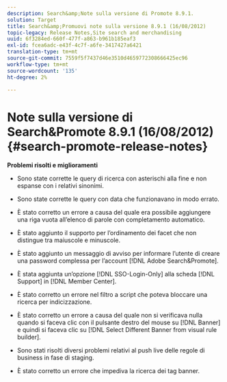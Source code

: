 ```yaml
---
description: Search&amp;Note sulla versione di Promote 8.9.1.
solution: Target
title: Search&amp;Promuovi note sulla versione 8.9.1 (16/08/2012)
topic-legacy: Release Notes,Site search and merchandising
uuid: 6f3284ed-660f-477f-a863-b961b185eaf3
exl-id: fcea6adc-e43f-4c7f-a6fe-3417427a6421
translation-type: tm+mt
source-git-commit: 7559f5f7437d46e3510d4659772308666425ec96
workflow-type: tm+mt
source-wordcount: '135'
ht-degree: 2%

---
```


# Note sulla versione di Search&amp;Promote 8.9.1 (16/08/2012){#search-promote-release-notes}

**Problemi risolti e miglioramenti**

* Sono state corrette le query di ricerca con asterischi alla fine e non espanse con i relativi sinonimi.
* Sono state corrette le query con data che funzionavano in modo errato.
* È stato corretto un errore a causa del quale era possibile aggiungere una riga vuota all’elenco di parole con completamento automatico.
* È stato aggiunto il supporto per l’ordinamento dei facet che non distingue tra maiuscole e minuscole.
* È stato aggiunto un messaggio di avviso per informare l’utente di creare una password complessa per l’account [!DNL Adobe Search&Promote].
* È stata aggiunta un’opzione [!DNL SSO-Login-Only] alla scheda [!DNL Support] in [!DNL Member Center].

* È stato corretto un errore nel filtro a script che poteva bloccare una ricerca per indicizzazione.
* È stato corretto un errore a causa del quale non si verificava nulla quando si faceva clic con il pulsante destro del mouse su [!DNL Banner] e quindi si faceva clic su [!DNL Select Different Banner from visual rule builder].

* Sono stati risolti diversi problemi relativi al push live delle regole di business in fase di staging.
* È stato corretto un errore che impediva la ricerca dei tag banner.
